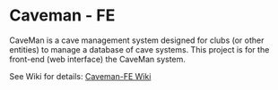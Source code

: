 # Caveman - FE

CaveMan is a cave management system designed for clubs (or other entities) to manage a database of cave systems. This project is for the front-end (web interface) the CaveMan system.

See Wiki for details: [Caveman-FE Wiki](https://github.com/thilomuller/caveman-fe/wiki)
